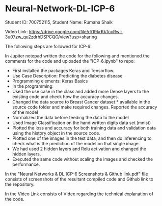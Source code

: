 # Neural-Network-DL-ICP-6
Student ID: 700752115, Student Name: Rumana Shaik

Video Link: https://drive.google.com/file/d/19krKkTocRwi-3u07zw_qu2zdrhDSPCQO/view?usp=sharing

The following steps are followed for ICP-6:

In Jupiter notepad written the code for the following and mentioned the comments for the code and uploaded the "ICP-6.ipynb" to repo:
 - First installed the packages Keras and Tensorflow.
 - Use Case Description: Predicting the diabetes disease
 - Programming elements: Keras Basics
 - In the programming:
 - Used the use case in the class and added more Dense layers to the existing code and check how the accuracy changes.
 - Changed the data source to Breast Cancer dataset * available in the source code folder and make required changes. Reported the accuracy of the model
 - Normalized the data before feeding the data to the model
 - Used Image Classification on the hand written digits data set (mnist)
 - Plotted the loss and accuracy for both training data and validation data using the history object in the source code.
 - Plotted one of the images in the test data, and then do inferencing to check what is the prediction of the model on that single image.
 - We had used 2 hidden layers and Relu activation and changed the hidden layers.
 - Executed the same code without scaling the images and checked the performance.
 
In the "Neural Networks & DL ICP-6 Screenshots & Github link.pdf" file consists of screenshots of the resultant compiled code and Github link to the repository.

In the Video Link consists of Video regarding the technical explanation of the code.
